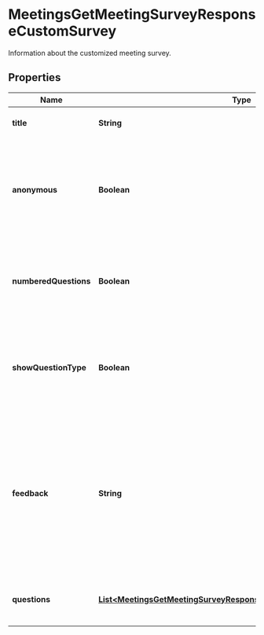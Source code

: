

# MeetingsGetMeetingSurveyResponseCustomSurvey

Information about the customized meeting survey.

## Properties

| Name | Type | Description | Notes |
|------------ | ------------- | ------------- | -------------|
|**title** | **String** | The survey&#39;s title, up to 64 characters. |  [optional] |
|**anonymous** | **Boolean** | Allow participants to anonymously answer survey questions.    This value defaults to &#x60;true&#x60;. |  [optional] |
|**numberedQuestions** | **Boolean** | Whether to display the number in the question name.    This value defaults to &#x60;true&#x60;. |  [optional] |
|**showQuestionType** | **Boolean** | Whether to display the question type in the question name.    This value defaults to &#x60;false&#x60;. |  [optional] |
|**feedback** | **String** | The survey&#39;s feedback, up to 320 characters.    This value defaults to &#x60;Thank you so much for taking the time to complete the survey. Your feedback really makes a difference.&#x60;. |  [optional] |
|**questions** | [**List&lt;MeetingsGetMeetingSurveyResponseCustomSurveyQuestionsInner&gt;**](MeetingsGetMeetingSurveyResponseCustomSurveyQuestionsInner.md) | Information about the meeting survey&#39;s questions. |  [optional] |



